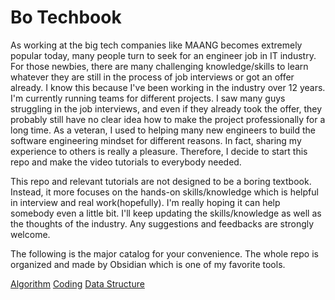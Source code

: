 # Bo Techbook

As working at the big tech companies like MAANG becomes extremely popular today, many people turn to seek for an engineer job in IT industry. For those newbies, there are many challenging knowledge/skills to learn whatever they are still in the process of job interviews or got an offer already. I know this because I've been working in the industry over 12 years. I'm currently running teams for different projects. I saw many guys struggling in the job interviews, and even if they already took the offer, they probably still have no clear idea how to make the project professionally for a long time. As a veteran, I used to helping many new engineers to build the software engineering mindset for different reasons. In fact, sharing my experience to others is really a pleasure. Therefore, I decide to start this repo and make the video tutorials to everybody needed.

This repo and relevant tutorials are not designed to be a boring textbook. Instead, it more focuses on the hands-on skills/knowledge which is helpful in interview and real work(hopefully). I'm really hoping it can help somebody even a little bit. I'll keep updating the skills/knowledge as well as the thoughts of the industry. Any suggestions and feedbacks are strongly welcome.

The following is the major catalog for your convenience. The whole repo is organized and made by Obsidian which is one of my favorite tools.


[Algorithm](Techbook/Algorithm/README.md)
[Coding](Techbook/Coding/README.md)
[Data Structure](Techbook/DataStructure/README.md)



